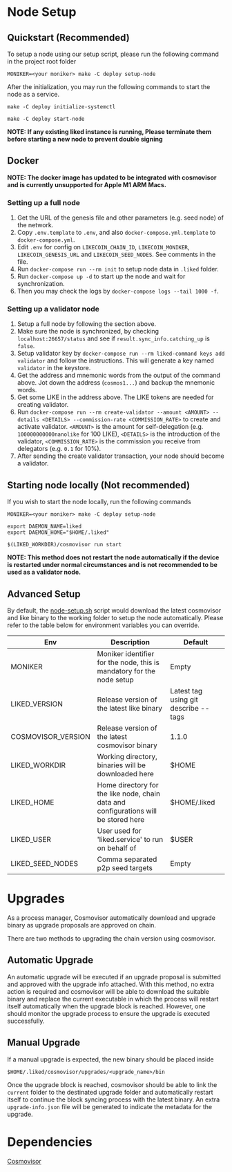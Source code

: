 # Node Setup

## Quickstart (Recommended)

To setup a node using our setup script, please run the following command in the project root folder

```
MONIKER=<your moniker> make -C deploy setup-node
```

After the initialization, you may run the following commands to start the node as a service.

```
make -C deploy initialize-systemctl

make -C deploy start-node
```

**NOTE: If any existing liked instance is running, Please terminate them before starting a new node to prevent double signing**

## Docker

**NOTE: The docker image has updated to be integrated with cosmovisor and is currently unsupported for Apple M1 ARM Macs.**

### Setting up a full node

1. Get the URL of the genesis file and other parameters (e.g. seed node) of the network.
2. Copy `.env.template` to `.env`, and also `docker-compose.yml.template` to `docker-compose.yml`.
3. Edit `.env` for config on `LIKECOIN_CHAIN_ID`, `LIKECOIN_MONIKER`, `LIKECOIN_GENESIS_URL` and `LIKECOIN_SEED_NODES`. See comments in the file.
4. Run `docker-compose run --rm init` to setup node data in `.liked` folder.
5. Run `docker-compose up -d` to start up the node and wait for synchronization.
6. Then you may check the logs by `docker-compose logs --tail 1000 -f`.

### Setting up a validator node

1. Setup a full node by following the section above.
2. Make sure the node is synchronized, by checking `localhost:26657/status` and see if `result.sync_info.catching_up` is `false`.
3. Setup validator key by `docker-compose run --rm liked-command keys add validator` and follow the instructions. This will generate a key named `validator` in the keystore.
4. Get the address and mnemonic words from the output of the command above. Jot down the address (`cosmos1...`) and backup the mnemonic words.
5. Get some LIKE in the address above. The LIKE tokens are needed for creating validator.
6. Run `docker-compose run --rm create-validator --amount <AMOUNT> --details <DETAILS> --commission-rate <COMMISSION_RATE>` to create and activate validator. `<AMOUNT>` is the amount for self-delegation (e.g. `100000000000nanolike` for 100 LIKE), `<DETAILS>` is the introduction of the validator, `<COMMISSION_RATE>` is the commission you receive from delegators (e.g. `0.1` for 10%).
7. After sending the create validator transaction, your node should become a validator.

## Starting node locally (Not recommended)

If you wish to start the node locally, run the following commands

```
MONIKER=<your moniker> make -C deploy setup-node

export DAEMON_NAME=liked
export DAEMON_HOME="$HOME/.liked"

$(LIKED_WORKDIR)/cosmovisor run start
```

**NOTE: This method does not restart the node automatically if the device is restarted under normal circumstances and is not recommended to be used as a validator node.**

## Advanced Setup

By default, the [node-setup.sh](../deploy/scripts/node-setup.sh) script would download the latest cosmovisor and like binary to the working folder to setup the node automatically. Please refer to the table below for environment variables you can override.

| Env                | Description                                                                         | Default                              |
| ------------------ | ----------------------------------------------------------------------------------- | ------------------------------------ |
| MONIKER            | Moniker identifier for the node, this is mandatory for the node setup               | Empty                                |
| LIKED_VERSION      | Release version of the latest like binary                                           | Latest tag using git describe --tags |
| COSMOVISOR_VERSION | Release version of the latest cosmovisor binary                                     | 1.1.0                                |
| LIKED_WORKDIR      | Working directory, binaries will be downloaded here                                 | $HOME                                |
| LIKED_HOME         | Home directory for the like node, chain data and configurations will be stored here | $HOME/.liked                         |
| LIKED_USER         | User used for 'liked.service' to run on behalf of                                   | $USER                                |
| LIKED_SEED_NODES   | Comma separated p2p seed targets                                                    | Empty                                |

# Upgrades

As a process manager, Cosmovisor automatically download and upgrade binary as upgrade proposals are approved on chain.

There are two methods to upgrading the chain version using cosmovisor.

## Automatic Upgrade

An automatic upgrade will be executed if an upgrade proposal is submitted and approved with the upgrade info attached. With this method, no extra action is required and cosmovisor will be able to download the suitable binary and replace the current executable in which the process will restart itself automatically when the upgrade block is reached. However, one should monitor the upgrade process to ensure the upgrade is executed successfully.

## Manual Upgrade

If a manual upgrade is expected, the new binary should be placed inside

```
$HOME/.liked/cosmovisor/upgrades/<upgrade_name>/bin
```

Once the upgrade block is reached, cosmovisor should be able to link the `current` folder to the destinated upgrade folder and automatically restart itself to continue the block syncing process with the latest binary. An extra `upgrade-info.json` file will be generated to indicate the metadata for the upgrade.

# Dependencies

[Cosmovisor](https://docs.cosmos.network/master/run-node/cosmovisor.html)
